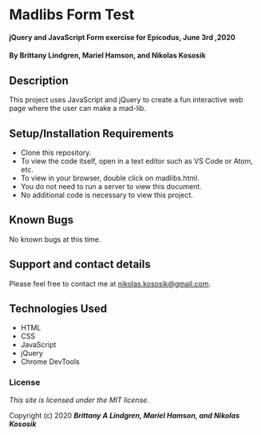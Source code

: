 # Madlibs Form Test

#### jQuery and JavaScript Form exercise for Epicodus, June 3rd ,2020

#### By Brittany Lindgren, Mariel Hamson, and Nikolas Kososik

## Description

This project uses JavaScript and jQuery to create a fun interactive web page where the user can make a mad-lib.

## Setup/Installation Requirements

* Clone this repository.
* To view the code itself, open in a text editor such as VS Code or Atom, etc.
* To view in your browser, double click on madlibs.html.
* You do not need to run a server to view this document.
* No additional code is necessary to view this project.

## Known Bugs

No known bugs at this time. 

## Support and contact details

Please feel free to contact me at nikolas.kososik@gmail.com.

## Technologies Used

* HTML
* CSS
* JavaScript
* jQuery
* Chrome DevTools

### License

*This site is licensed under the MIT license.*

Copyright (c) 2020 **_Brittany A Lindgren, Mariel Hamson, and Nikolas Kososik_**